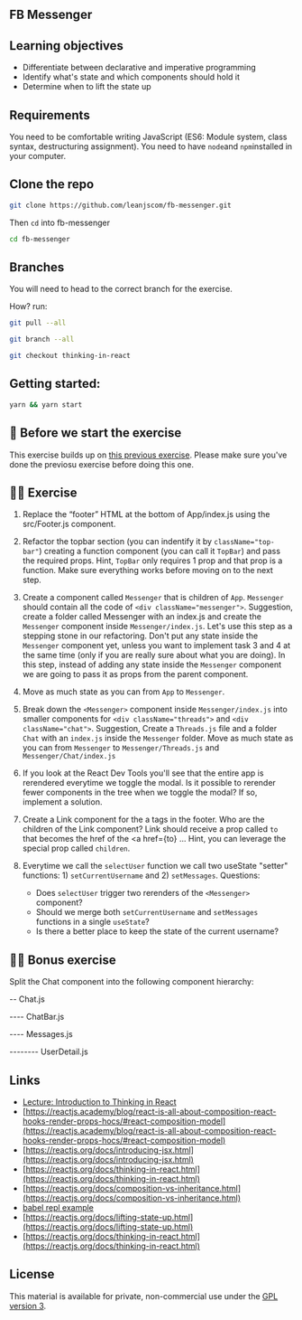 ## FB Messenger

## Learning objectives

- Differentiate between declarative and imperative programming
- Identify what's state and which components should hold it
- Determine when to lift the state up

## Requirements

You need to be comfortable writing JavaScript (ES6: Module system, class syntax, destructuring assignment).
You need to have `node`and `npm`installed in your computer.

## Clone the repo

```sh
git clone https://github.com/leanjscom/fb-messenger.git
```

Then `cd` into fb-messenger

```sh
cd fb-messenger
```

## Branches

You will need to head to the correct branch for the exercise.

How? run:

```sh
git pull --all

git branch --all

git checkout thinking-in-react
```

## Getting started:

```sh
yarn && yarn start
```

## 🥑 Before we start the exercise

This exercise builds up on [this previous exercise](https://github.com/reactgraphqlacademy/thinking-in-react). Please make sure you've done the previosu exercise before doing this one.

## 🤸‍♀️ Exercise

1. Replace the “footer” HTML at the bottom of App/index.js using the src/Footer.js component.

2. Refactor the topbar section (you can indentify it by `className="top-bar"`) creating a function component (you can call it `TopBar`) and pass the required props. Hint, `TopBar` only requires 1 prop and that prop is a function. Make sure everything works before moving on to the next step.

3. Create a component called `Messenger` that is children of `App`. `Messenger` should contain all the code of `<div className="messenger">`. Suggestion, create a folder called Messenger with an index.js and create the `Messenger` component inside `Messenger/index.js`. Let's use this step as a stepping stone in our refactoring. Don't put any state inside the `Messenger` component yet, unless you want to implement task 3 and 4 at the same time (only if you are really sure about what you are doing). In this step, instead of adding any state inside the `Messenger` component we are going to pass it as props from the parent component.

4. Move as much state as you can from `App` to `Messenger`.

5. Break down the `<Messenger>` component inside `Messenger/index.js` into smaller components for `<div className="threads">` and `<div className="chat">`. Suggestion, Create a `Threads.js` file and a folder `Chat` with an `index.js` inside the `Messenger` folder. Move as much state as you can from `Messenger` to `Messenger/Threads.js` and `Messenger/Chat/index.js`

6. If you look at the React Dev Tools you'll see that the entire app is rerendered everytime we toggle the modal. Is it possible to rerender fewer components in the tree when we toggle the modal? If so, implement a solution.

7. Create a Link component for the a tags in the footer. Who are the children of the Link component? Link should receive a prop called `to` that becomes the href of the <a href={to} ... Hint, you can leverage the special prop called `children`.

8. Everytime we call the `selectUser` function we call two useState "setter" functions: 1) `setCurrentUsername` and 2) `setMessages`. Questions:
   - Does `selectUser` trigger two rerenders of the `<Messenger>` component?
   - Should we merge both `setCurrentUsername` and `setMessages` functions in a single `useState`?
   - Is there a better place to keep the state of the current username?

## 🏋️‍♀️ Bonus exercise

Split the Chat component into the following component hierarchy:

-- Chat.js

---- ChatBar.js

---- Messages.js

-------- UserDetail.js

## Links

- [Lecture: Introduction to Thinking in React](https://reactgraphql.academy/react/introduction-to-thinking-in-react/)
- [https://reactjs.academy/blog/react-is-all-about-composition-react-hooks-render-props-hocs/#react-composition-model](https://reactjs.academy/blog/react-is-all-about-composition-react-hooks-render-props-hocs/#react-composition-model)
- [https://reactjs.org/docs/introducing-jsx.html](https://reactjs.org/docs/introducing-jsx.html)
- [https://reactjs.org/docs/thinking-in-react.html](https://reactjs.org/docs/thinking-in-react.html)
- [https://reactjs.org/docs/composition-vs-inheritance.html](https://reactjs.org/docs/composition-vs-inheritance.html)
- [babel repl example](https://babeljs.io/repl#?babili=false&browsers=&build=&builtIns=false&spec=false&loose=false&code_lz=JYWwDg9gTgLgBAJQKYEMDG8BmUIjgIilQ3wCg0IA7AZ3gAkkAbRiAYV0kqUvgF44AFAEo4vAHwEAFsHwBuUqQA8AE2AA3OGkYpq1AHIoQSXvgo8UwLlHxjScOCvWbtug0ZM4A7jbv24AbwZmNg4qbhgAX19FAHpVNVtY-LEgA&debug=false&forceAllTransforms=false&shippedProposals=false&circleciRepo=&evaluate=true&fileSize=false&timeTravel=false&sourceType=module&lineWrap=false&presets=es2015,es2016,es2017,react,stage-2&prettier=false&targets=&version=7.3.3)
- [https://reactjs.org/docs/lifting-state-up.html](https://reactjs.org/docs/lifting-state-up.html)
- [https://reactjs.org/docs/thinking-in-react.html](https://reactjs.org/docs/thinking-in-react.html)

## License

This material is available for private, non-commercial use under the [GPL version 3](http://www.gnu.org/licenses/gpl-3.0-standalone.html).
